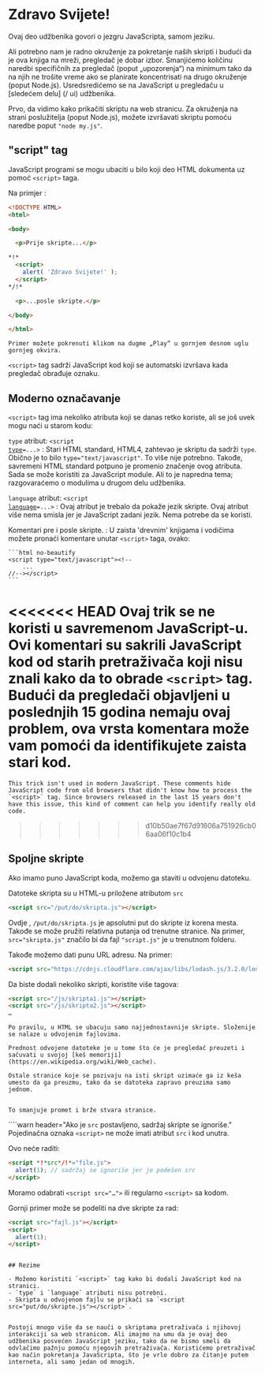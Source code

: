 # Zdravo Svijete!

Ovaj deo udžbenika govori o jezgru JavaScripta, samom jeziku.

Ali potrebno nam je radno okruženje za pokretanje naših skripti i budući da je ova knjiga na mreži, pregledač je dobar izbor. Smanjićemo količinu naredbi specifičnih za pregledač (poput „upozorenja“) na minimum tako da na njih ne trošite vreme ako se planirate koncentrisati na drugo okruženje (poput Node.js). Usredsredićemo se na JavaScript u pregledaču u [sledećem delu] (/ ui) udžbenika.

Prvo, da vidimo kako prikačiti skriptu na web stranicu. Za okruženja na strani poslužitelja (poput Node.js), možete izvršavati skriptu pomoću naredbe poput `"node my.js"`.


## "script" tag

JavaScript programi se mogu ubaciti u bilo koji deo HTML dokumenta uz pomoć `<script>` taga.

Na primjer :

```html run height=100
<!DOCTYPE HTML>
<html>

<body>

  <p>Prije skripte...</p>

*!*
  <script>
    alert( 'Zdravo Svijete!' );
  </script>
*/!*

  <p>...posle skripte.</p>

</body>

</html>
```

```online
Primer možete pokrenuti klikom na dugme „Play“ u gornjem desnom uglu gornjeg okvira.
```

`<script>` tag sadrži JavaScript kod koji se automatski izvršava kada pregledač obrađuje oznaku.


## Moderno označavanje

`<script>` tag ima nekoliko atributa koji se danas retko koriste, ali se još uvek mogu naći u starom kodu:

`type` atribut: <code>&lt;script <u>type</u>=...&gt;</code>
: Stari HTML standard, HTML4, zahtevao je skriptu da sadrži `type`. Obično je to bilo `type="text/javascript"`. To više nije potrebno. Takođe, savremeni HTML standard potpuno je promenio značenje ovog atributa. Sada se može koristiti za JavaScript module. Ali to je napredna tema; razgovaraćemo o modulima u drugom delu udžbenika.


`language` atribut: <code>&lt;script <u>language</u>=...&gt;</code>
: Ovaj atribut je trebalo da pokaže jezik skripte. Ovaj atribut više nema smisla jer je JavaScript zadani jezik. Nema potrebe da se koristi.

Komentari pre i posle skripte.
: U zaista 'drevnim' knjigama i vodičima možete pronaći komentare unutar `<script>` taga, ovako:

    ```html no-beautify
    <script type="text/javascript"><!--
        ...
    //--></script>
    ```

<<<<<<< HEAD
    Ovaj trik se ne koristi u savremenom JavaScript-u. Ovi komentari su sakrili JavaScript kod od starih pretraživača koji nisu znali kako da to obrade `<script>` tag. Budući da pregledači objavljeni u poslednjih 15 godina nemaju ovaj problem, ova vrsta komentara može vam pomoći da identifikujete zaista stari kod.
=======
    This trick isn't used in modern JavaScript. These comments hide JavaScript code from old browsers that didn't know how to process the `<script>` tag. Since browsers released in the last 15 years don't have this issue, this kind of comment can help you identify really old code.
>>>>>>> d10b50ae7f67d91606a751926cb06aa06f10c1b4


## Spoljne skripte

Ako imamo puno JavaScript koda, možemo ga staviti u odvojenu datoteku.

Datoteke skripta su u HTML-u priložene atributom `src`

```html
<script src="/put/do/skripta.js"></script>
```

Ovdje , `/put/do/skripta.js` je apsolutni put do skripte iz korena mesta. Takođe se može pružiti relativna putanja od trenutne stranice. Na primer, `src="skripta.js"` značilo bi da fajl `"script.js"` je u trenutnom folderu.

Takođe možemo dati punu URL adresu. Na primer:

```html
<script src="https://cdnjs.cloudflare.com/ajax/libs/lodash.js/3.2.0/lodash.js"></script>
```

Da biste dodali nekoliko skripti, koristite više tagova:

```html
<script src="/js/skripta1.js"></script>
<script src="/js/skripta2.js"></script>
…
```

```smart
Po pravilu, u HTML se ubacuju samo najjednostavnije skripte. Složenije se nalaze u odvojenim fajlovima.

Prednost odvojene datoteke je u tome što će je pregledač preuzeti i sačuvati u svojoj [keš memoriji](https://en.wikipedia.org/wiki/Web_cache).

Ostale stranice koje se pozivaju na isti skript uzimaće ga iz keša umesto da ga preuzmu, tako da se datoteka zapravo preuzima samo jednom.


To smanjuje promet i brže stvara stranice.
```

````warn header="Ako je `src` postavljeno, sadržaj skripte se ignoriše." Pojedinačna oznaka `<script>` ne može imati atribut `src` i kod unutra.

Ovo neće raditi:

```html
<script *!*src*/!*="file.js">
  alert(1); // sadržaj se ignoriše jer je podešen src
</script>
```

Moramo odabrati `<script src="…">` ili regularno `<script>` sa kodom.

Gornji primer može se podeliti na dve skripte za rad:

```html
<script src="fajl.js"></script>
<script>
  alert(1);
</script>
```
````

## Rezime

- Možemo koristiti `<script>` tag kako bi dodali JavaScript kod na stranici.
- `type` i `language` atributi nisu potrebni.
- Skripta u odvojenom fajlu se prikači sa `<script src="put/do/skripte.js"></script>`.


Postoji mnogo više da se nauči o skriptama pretraživača i njihovoj interakciji sa web stranicom. Ali imajmo na umu da je ovaj deo udžbenika posvećen JavaScript jeziku, tako da ne bismo smeli da odvlačimo pažnju pomoću njegovih pretraživača. Koristićemo pretraživač kao način pokretanja JavaScripta, što je vrlo dobro za čitanje putem interneta, ali samo jedan od mnogih.
